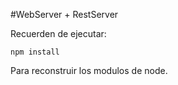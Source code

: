 #WebServer + RestServer



Recuerden de ejecutar:

```npm install```

Para reconstruir los modulos de node.
